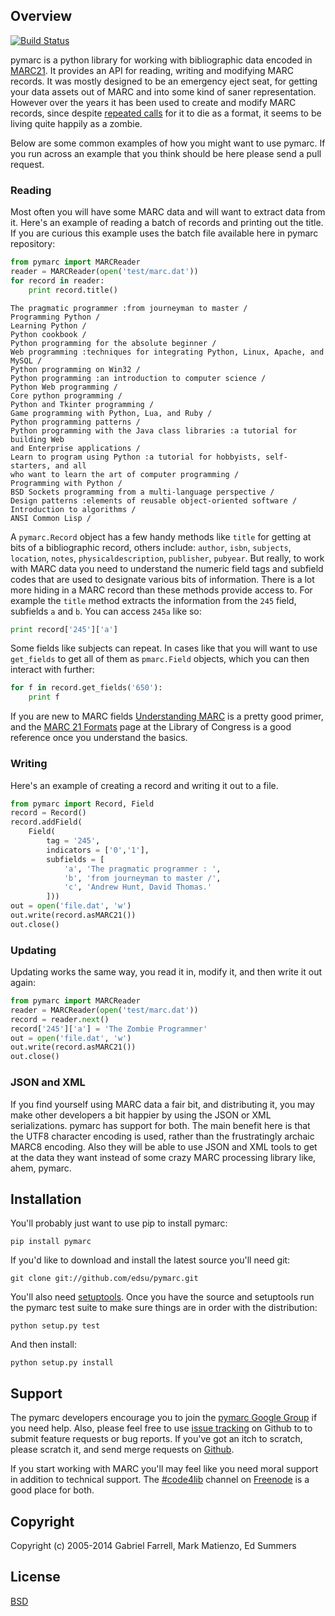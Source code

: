 Overview
--------

[![Build Status](https://secure.travis-ci.org/edsu/pymarc.png)](http://travis-ci.org/edsu/pymarc)

pymarc is a python library for working with bibliographic data encoded in 
[MARC21](http://en.wikipedia.org/wiki/MARC_standards). It provides an API 
for reading, writing and modifying MARC records. It was mostly designed to 
be an emergency eject seat, for getting your data assets out of MARC and into
some kind of saner representation. However over the years it has been used 
to create and modify MARC records, since despite [repeated
calls](http://marc-must-die.info/index.php/Main_Page) for it to die as a
format, it seems to be living quite happily as a zombie. 

Below are some common examples of how you might want to use pymarc. If 
you run across an example that you think should be here please send a 
pull request.

### Reading

Most often you will have some MARC data and will want to extract data
from it. Here's an example of reading a batch of records and printing out 
the title. If you are curious this example uses the batch file 
available here in pymarc repository:

```python  
from pymarc import MARCReader
reader = MARCReader(open('test/marc.dat'))
for record in reader: 
    print record.title()
```
```
The pragmatic programmer :from journeyman to master /
Programming Python /
Learning Python /
Python cookbook /
Python programming for the absolute beginner /
Web programming :techniques for integrating Python, Linux, Apache, and MySQL /
Python programming on Win32 /
Python programming :an introduction to computer science /
Python Web programming /
Core python programming /
Python and Tkinter programming /
Game programming with Python, Lua, and Ruby /
Python programming patterns /
Python programming with the Java class libraries :a tutorial for building Web
and Enterprise applications /
Learn to program using Python :a tutorial for hobbyists, self-starters, and all
who want to learn the art of computer programming /
Programming with Python /
BSD Sockets programming from a multi-language perspective /
Design patterns :elements of reusable object-oriented software /
Introduction to algorithms /
ANSI Common Lisp /
```

A `pymarc.Record` object has a few handy methods like `title` for getting at 
bits of a bibliographic record, others include: `author`, `isbn`, `subjects`, 
`location`, `notes`, `physicaldescription`, `publisher`, `pubyear`. But 
really, to work with MARC data you need to understand the numeric field tags 
and subfield codes that are used to designate various bits of information. There
is a lot more hiding in a MARC record than these methods provide access to.
For example the `title` method extracts the information from the `245` field, 
subfields `a` and `b`. You can access `245a` like so:

```python
print record['245']['a']
```

Some fields like subjects can repeat. In cases like that you will want to use
`get_fields` to get all of them as `pmarc.Field` objects, which you can then 
interact with further:

```python
for f in record.get_fields('650'):
    print f
```

If you are new to MARC fields [Understanding
MARC](http://www.loc.gov/marc/umb/) is a pretty good primer, and the [MARC 21
Formats](http://www.loc.gov/marc/marcdocz.html) page at the Library of Congress is a good reference once you understand the basics.

### Writing

Here's an example of creating a record and writing it out to a file.

```python
from pymarc import Record, Field
record = Record()
record.addField(
    Field(
        tag = '245', 
        indicators = ['0','1'],
        subfields = [
            'a', 'The pragmatic programmer : ',
            'b', 'from journeyman to master /', 
            'c', 'Andrew Hunt, David Thomas.'
        ]))
out = open('file.dat', 'w')
out.write(record.asMARC21())
out.close()
```

### Updating

Updating works the same way, you read it in, modify it, and then write it out
again:

```python
from pymarc import MARCReader
reader = MARCReader(open('test/marc.dat'))
record = reader.next()
record['245']['a'] = 'The Zombie Programmer'
out = open('file.dat', 'w')
out.write(record.asMARC21())
out.close()
```


### JSON and XML

If you find yourself using MARC data a fair bit, and distributing it, you may 
make other developers a bit happier by using the JSON or XML serializations. 
pymarc has support for both. The main benefit here is that the UTF8 character
encoding is used, rather than the frustratingly archaic MARC8 encoding. Also
they will be able to use JSON and XML tools to get at the data they want instead
of some crazy MARC processing library like, ahem, pymarc.

Installation
------------

You'll probably just want to use pip to install pymarc:

    pip install pymarc

If you'd like to download and install the latest source you'll need git:

    git clone git://github.com/edsu/pymarc.git

You'll also need [setuptools](https://pypi.python.org/pypi/setuptools#installation-instructions). Once you have the source and setuptools run the pymarc test 
suite to make sure things are in order with the distribution:

    python setup.py test

And then install:

    python setup.py install

Support
-------

The pymarc developers encourage you to join the [pymarc Google Group](http://groups.google.com/group/pymarc) if you need help.  Also, please feel free to use [issue tracking](https://github.com/edsu/pymarc/issues) on Github to to submit feature requests or bug reports. If you've got an itch to scratch, please scratch it, and send merge requests on [Github](http://github.com/edsu/pymarc).

If you start working with MARC you'll may feel like you need moral support 
in addition to technical support. The [#code4lib](irc://freenode.net/code4lib) 
channel on [Freenode](http://freenode.net) is a good place for both.

Copyright
---------

Copyright (c) 2005-2014 Gabriel Farrell, Mark Matienzo, Ed Summers

License
-------

[BSD](http://www.opensource.org/licenses/bsd-license.php)
